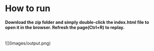 # How to run

#### Download the zip folder and simply double-click the index.html file to open it in the browser. Refresh the page(Ctrl+R) to replay.

<br />
![](images/output.png)

